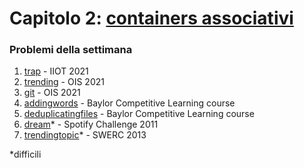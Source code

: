 # Capitolo 2: [containers associativi](https://docs.google.com/presentation/d/1rD0LRZbhHGXcQ1dewmQvlwltaKNt-kmYgQguskiqY14/edit?usp=sharing)


### Problemi della settimana

1. [trap](https://training.olinfo.it/#/task/itoi_trap/statement "oii") - IIOT 2021
2. [trending](https://training.olinfo.it/#/task/ois_trending/statement "oii") - OIS 2021
3. [git](https://training.olinfo.it/#/task/ois_git/statement "oii") - OIS 2021
4. [addingwords](https://open.kattis.com/problems/addingwords "kattis") - Baylor Competitive Learning course
5. [deduplicatingfiles](https://open.kattis.com/problems/deduplicatingfiles "kattis") - Baylor Competitive Learning course
6. [dream](https://open.kattis.com/problems/dream "kattis")* - Spotify Challenge 2011
7. [trendingtopic](https://open.kattis.com/problems/trendingtopic "kattis")* - SWERC 2013


*difficili
